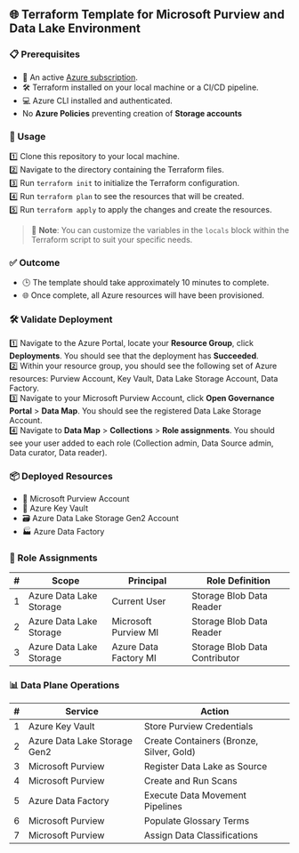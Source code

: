 ## 🌐 Terraform Template for Microsoft Purview and Data Lake Environment

### 📋 Prerequisites

- 🌟 An active [Azure subscription](https://azure.microsoft.com/en-us/free/).
- 🛠 Terraform installed on your local machine or a CI/CD pipeline.
- 💻 Azure CLI installed and authenticated.
- No **Azure Policies** preventing creation of **Storage accounts**

### 🚀 Usage

1️⃣ Clone this repository to your local machine.  
2️⃣ Navigate to the directory containing the Terraform files.  
3️⃣ Run `terraform init` to initialize the Terraform configuration.  
4️⃣ Run `terraform plan` to see the resources that will be created.  
5️⃣ Run `terraform apply` to apply the changes and create the resources.

> 📝 **Note**: You can customize the variables in the `locals` block within the Terraform script to suit your specific needs.

### ✅ Outcome

- 🕒 The template should take approximately 10 minutes to complete.
- 🌐 Once complete, all Azure resources will have been provisioned.

### 🛠 Validate Deployment

1️⃣ Navigate to the Azure Portal, locate your **Resource Group**, click **Deployments**. You should see that the deployment has **Succeeded**.  
2️⃣ Within your resource group, you should see the following set of Azure resources: Purview Account, Key Vault, Data Lake Storage Account, Data Factory.  
3️⃣ Navigate to your Microsoft Purview Account, click **Open Governance Portal** > **Data Map**. You should see the registered Data Lake Storage Account.  
4️⃣ Navigate to **Data Map** > **Collections** > **Role assignments**. You should see your user added to each role (Collection admin, Data Source admin, Data curator, Data reader).

### 📦 Deployed Resources

- 🏦 Microsoft Purview Account
- 🔐 Azure Key Vault
- 🗃 Azure Data Lake Storage Gen2 Account
- 🏭 Azure Data Factory

### 🎫 Role Assignments

| #  | Scope                   | Principal            | Role Definition          |
|----|-------------------------|----------------------|--------------------------|
| 1  | Azure Data Lake Storage | Current User         | Storage Blob Data Reader |
| 2  | Azure Data Lake Storage | Microsoft Purview MI | Storage Blob Data Reader |
| 3  | Azure Data Lake Storage | Azure Data Factory MI| Storage Blob Data Contributor |

### 📊 Data Plane Operations

| #  | Service         | Action                         |
|----|-----------------|--------------------------------|
| 1  | Azure Key Vault | Store Purview Credentials      |
| 2  | Azure Data Lake Storage Gen2 | Create Containers (Bronze, Silver, Gold) |
| 3  | Microsoft Purview| Register Data Lake as Source   |
| 4  | Microsoft Purview| Create and Run Scans           |
| 5  | Azure Data Factory| Execute Data Movement Pipelines |
| 6  | Microsoft Purview| Populate Glossary Terms        |
| 7  | Microsoft Purview| Assign Data Classifications    |
